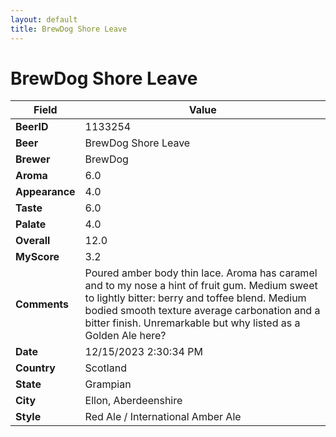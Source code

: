 ```yaml
---
layout: default
title: BrewDog Shore Leave
---
```


# BrewDog Shore Leave

| Field         | Value     |
|---------------|-----------|
| **BeerID** | 1133254 |
| **Beer** | BrewDog Shore Leave |
| **Brewer** | BrewDog |
| **Aroma** | 6.0 |
| **Appearance** | 4.0 |
| **Taste** | 6.0 |
| **Palate** | 4.0 |
| **Overall** | 12.0 |
| **MyScore** | 3.2 |
| **Comments** | Poured amber body thin lace. Aroma has caramel and to my nose a hint of fruit gum. Medium sweet to lightly bitter: berry and toffee blend. Medium bodied smooth texture average carbonation and a bitter finish. Unremarkable but why listed as a Golden Ale here? |
| **Date** | 12/15/2023 2:30:34 PM |
| **Country** | Scotland |
| **State** | Grampian |
| **City** | Ellon, Aberdeenshire |
| **Style** | Red Ale / International Amber Ale |
